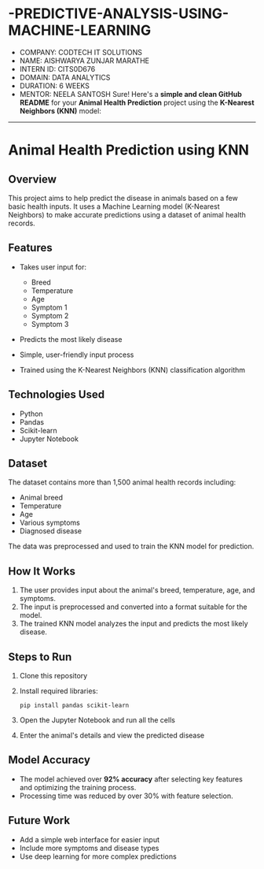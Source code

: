 # -PREDICTIVE-ANALYSIS-USING-MACHINE-LEARNING
* COMPANY: CODTECH IT SOLUTIONS
* NAME: AISHWARYA ZUNJAR MARATHE
* INTERN ID: CITS0D676
* DOMAIN: DATA ANALYTICS
* DURATION: 6 WEEKS
* MENTOR: NEELA SANTOSH
Sure! Here's a **simple and clean GitHub README** for your **Animal Health Prediction** project using the **K-Nearest Neighbors (KNN)** model:

---

# Animal Health Prediction using KNN

## Overview

This project aims to help predict the disease in animals based on a few basic health inputs. It uses a Machine Learning model (K-Nearest Neighbors) to make accurate predictions using a dataset of animal health records.

## Features

* Takes user input for:

  * Breed
  * Temperature
  * Age
  * Symptom 1
  * Symptom 2
  * Symptom 3
* Predicts the most likely disease
* Simple, user-friendly input process
* Trained using the K-Nearest Neighbors (KNN) classification algorithm

## Technologies Used

* Python
* Pandas
* Scikit-learn
* Jupyter Notebook

## Dataset

The dataset contains more than 1,500 animal health records including:

* Animal breed
* Temperature
* Age
* Various symptoms
* Diagnosed disease

The data was preprocessed and used to train the KNN model for prediction.

## How It Works

1. The user provides input about the animal's breed, temperature, age, and symptoms.
2. The input is preprocessed and converted into a format suitable for the model.
3. The trained KNN model analyzes the input and predicts the most likely disease.

## Steps to Run

1. Clone this repository
2. Install required libraries:

   ```
   pip install pandas scikit-learn
   ```
3. Open the Jupyter Notebook and run all the cells
4. Enter the animal's details and view the predicted disease

## Model Accuracy

* The model achieved over **92% accuracy** after selecting key features and optimizing the training process.
* Processing time was reduced by over 30% with feature selection.

## Future Work

* Add a simple web interface for easier input
* Include more symptoms and disease types
* Use deep learning for more complex predictions

